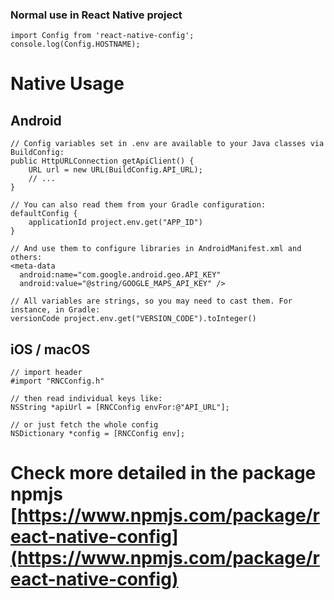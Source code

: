 ### Normal use in React Native project

```
import Config from 'react-native-config';
console.log(Config.HOSTNAME);
```

# Native Usage

## Android

```
// Config variables set in .env are available to your Java classes via BuildConfig:
public HttpURLConnection getApiClient() {
    URL url = new URL(BuildConfig.API_URL);
    // ...
}

// You can also read them from your Gradle configuration:
defaultConfig {
    applicationId project.env.get("APP_ID")
}

// And use them to configure libraries in AndroidManifest.xml and others:
<meta-data
  android:name="com.google.android.geo.API_KEY"
  android:value="@string/GOOGLE_MAPS_API_KEY" />

// All variables are strings, so you may need to cast them. For instance, in Gradle:
versionCode project.env.get("VERSION_CODE").toInteger()

```

## iOS / macOS

```
// import header
#import "RNCConfig.h"

// then read individual keys like:
NSString *apiUrl = [RNCConfig envFor:@"API_URL"];

// or just fetch the whole config
NSDictionary *config = [RNCConfig env];
```

# Check more detailed in the package npmjs [https://www.npmjs.com/package/react-native-config](https://www.npmjs.com/package/react-native-config)

